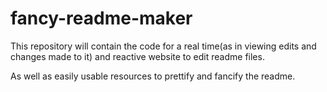 # fancy-readme-maker
This repository will contain the code for a real time(as in viewing edits and changes made to it) and reactive website to edit 
readme files.

As well as easily usable resources to prettify and fancify the readme.
